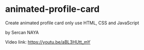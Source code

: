 # animated-profile-card

Create animated profile card only use HTML, CSS and JavaScript

by Sercan NAYA

Video link: https://youtu.be/aBL3HUtt_mY
